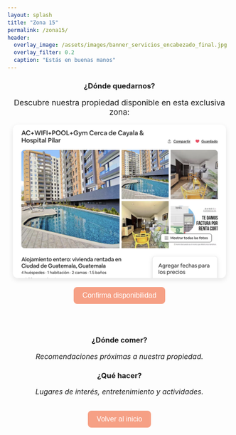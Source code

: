 ```yaml
---
layout: splash
title: "Zona 15"
permalink: /zona15/
header:
  overlay_image: /assets/images/banner_servicios_encabezado_final.jpg
  overlay_filter: 0.2
  caption: "Estás en buenas manos"
---
```


<div style="text-align: center;">

<h3>¿Dónde quedarnos?</h3>
<p style="font-size: 1.1rem;">Descubre nuestra propiedad disponible en esta exclusiva zona:</p>

<div style="display: flex; justify-content: center; gap: 40px; flex-wrap: wrap;">
  <div style="max-width: 480px;">
    <img src="/assets/images/zona15-1.jpg" alt="Zona 15 - Cerca de Cayalá y Pilar" style="width: 100%; border-radius: 12px; box-shadow: 0 4px 12px rgba(0,0,0,0.1);">
    <br><br>
    <a href="https://www.airbnb.mx/rooms/1240146706546692001?guests=1&adults=1&s=67&unique_share_id=6b98a813-4cff-41b8-b9f9-2f85f352f2bf" target="_blank">
      <button style="background-color: #f6a085; color: white; border: none; padding: 10px 20px; border-radius: 8px; font-size: 1rem; cursor: pointer;">Confirma disponibilidad</button>
    </a>
  </div>
</div>

<br><br>

<h3>¿Dónde comer?</h3>
<p style="font-style: italic; font-size: 1rem;">Recomendaciones próximas a nuestra propiedad.</p>

<h3>¿Qué hacer?</h3>
<p style="font-style: italic; font-size: 1rem;">Lugares de interés, entretenimiento y actividades.</p>

<br>
<a href="/" style="text-decoration: none;">
  <button style="background-color: #f6a085; color: white; border: none; padding: 10px 20px; border-radius: 8px; font-size: 1rem; cursor: pointer;">Volver al inicio</button>
</a>

</div>
